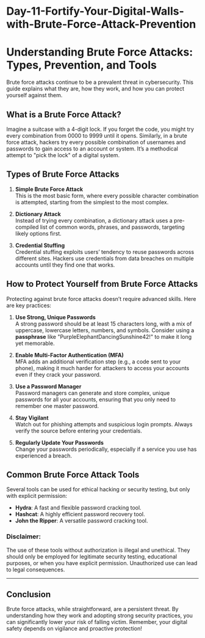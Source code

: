 # Day-11-Fortify-Your-Digital-Walls-with-Brute-Force-Attack-Prevention

# Understanding Brute Force Attacks: Types, Prevention, and Tools

Brute force attacks continue to be a prevalent threat in cybersecurity. This guide explains what they are, how they work, and how you can protect yourself against them.

## What is a Brute Force Attack?

Imagine a suitcase with a 4-digit lock. If you forget the code, you might try every combination from 0000 to 9999 until it opens. Similarly, in a brute force attack, hackers try every possible combination of usernames and passwords to gain access to an account or system. It’s a methodical attempt to "pick the lock" of a digital system.

## Types of Brute Force Attacks

1. **Simple Brute Force Attack**  
   This is the most basic form, where every possible character combination is attempted, starting from the simplest to the most complex.

2. **Dictionary Attack**  
   Instead of trying every combination, a dictionary attack uses a pre-compiled list of common words, phrases, and passwords, targeting likely options first.

3. **Credential Stuffing**  
   Credential stuffing exploits users’ tendency to reuse passwords across different sites. Hackers use credentials from data breaches on multiple accounts until they find one that works.

## How to Protect Yourself from Brute Force Attacks

Protecting against brute force attacks doesn’t require advanced skills. Here are key practices:

1. **Use Strong, Unique Passwords**  
   A strong password should be at least 15 characters long, with a mix of uppercase, lowercase letters, numbers, and symbols. Consider using a **passphrase** like "PurpleElephantDancingSunshine42!" to make it long yet memorable.

2. **Enable Multi-Factor Authentication (MFA)**  
   MFA adds an additional verification step (e.g., a code sent to your phone), making it much harder for attackers to access your accounts even if they crack your password.

3. **Use a Password Manager**  
   Password managers can generate and store complex, unique passwords for all your accounts, ensuring that you only need to remember one master password.

4. **Stay Vigilant**  
   Watch out for phishing attempts and suspicious login prompts. Always verify the source before entering your credentials.

5. **Regularly Update Your Passwords**  
   Change your passwords periodically, especially if a service you use has experienced a breach.

## Common Brute Force Attack Tools

Several tools can be used for ethical hacking or security testing, but only with explicit permission:

- **Hydra**: A fast and flexible password cracking tool.
- **Hashcat**: A highly efficient password recovery tool.
- **John the Ripper**: A versatile password cracking tool.

### Disclaimer:  
The use of these tools without authorization is illegal and unethical. They should only be employed for legitimate security testing, educational purposes, or when you have explicit permission. Unauthorized use can lead to legal consequences.

---

## Conclusion

Brute force attacks, while straightforward, are a persistent threat. By understanding how they work and adopting strong security practices, you can significantly lower your risk of falling victim. Remember, your digital safety depends on vigilance and proactive protection!
